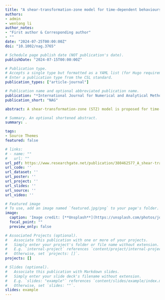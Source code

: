 ```yaml
---
title: "A shear-transformation-zone model for time-dependent behaviours of clay"
authors:
- admin
- wenlong li
author_notes:
- "First author & Corresponding author" 
- ""
date: "2024-07-25T00:00:00Z"
doi: "10.1002/nag.3765"

# Schedule page publish date (NOT publication's date).
publishDate: "2024-07-15T00:00:00Z"

# Publication type.
# Accepts a single type but formatted as a YAML list (for Hugo requirements).
# Enter a publication type from the CSL standard.
publication_types: ["article-journal"]

# Publication name and optional abbreviated publication name.
publication: "*International Journal for Numerical and Analytical Methods in Geomechanics *"
publication_short: "NAG"

abstract: A shear‐transformation‐zone (STZ) model is proposed for time‐dependent behaviours of clay, in which the viscoplastic deformation is described by the evolution of a temperature‐like state variable. The model is featured by rate‐dependent dilatancy and a unique critical state stress ratio. In its present form, it has nine parameters, most of which can be handily calibrated, and can predict the rate‐dependent undrained shear strength, primary, and secondary creep, as well as stress relaxation for normally consolidated clay under complex stress paths using a single set of parameters. The capabilities of the model have been verified by available experimental results on five different clays.

# Summary. An optional shortened abstract.
summary: .

tags:
- Source Themes
featured: false

# links:
# - name: ""
#   url: ""
url_pdf: https://www.researchgate.net/publication/380462577_A_shear-transformation-zone_model_for_time-dependent_behaviours_of_clay
url_code: ''
url_dataset: ''
url_poster: ''
url_project: ''
url_slides: ''
url_source: ''
url_video: ''

# Featured image
# To use, add an image named `featured.jpg/png` to your page's folder. 
image:
  caption: 'Image credit: [**Unsplash**](https://unsplash.com/photos/jdD8gXaTZsc)'
  focal_point: ""
  preview_only: false

# Associated Projects (optional).
#   Associate this publication with one or more of your projects.
#   Simply enter your project's folder or file name without extension.
#   E.g. `internal-project` references `content/project/internal-project/index.md`.
#   Otherwise, set `projects: []`.
projects: []

# Slides (optional).
#   Associate this publication with Markdown slides.
#   Simply enter your slide deck's filename without extension.
#   E.g. `slides: "example"` references `content/slides/example/index.md`.
#   Otherwise, set `slides: ""`.
slides: example
---
```


